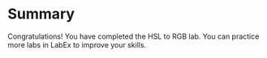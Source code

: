 # Summary

Congratulations! You have completed the HSL to RGB lab. You can practice more labs in LabEx to improve your skills.
